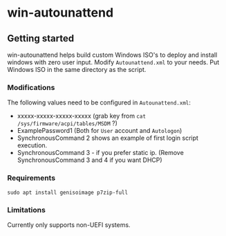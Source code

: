 # win-autounattend

## Getting started
win-autounattend helps build custom Windows ISO's to deploy and install windows with zero user input.
Modify `Autounattend.xml` to your needs.
Put Windows ISO in the same directory as the script.

### Modifications
The following values need to be configured in `Autounattend.xml`:
* <Key>xxxxx-xxxxx-xxxxx-xxxxx</Key> (grab key from `cat /sys/firmware/acpi/tables/MSDM` ?)
* <Value>ExamplePassword1</Value> (Both for `User` account and `Autologon`)
* SynchronousCommand 2 shows an example of first login script execution.
* SynchronousCommand 3 - if you prefer static ip. (Remove SynchronousCommand 3 and 4 if you want DHCP)

### Requirements
`sudo apt install genisoimage p7zip-full`

### Limitations
Currently only supports non-UEFI systems.
